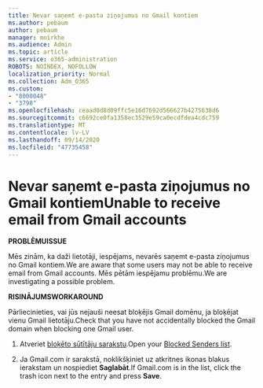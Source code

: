 ```yaml
---
title: Nevar saņemt e-pasta ziņojumus no Gmail kontiem
ms.author: pebaum
author: pebaum
manager: mnirkhe
ms.audience: Admin
ms.topic: article
ms.service: o365-administration
ROBOTS: NOINDEX, NOFOLLOW
localization_priority: Normal
ms.collection: Adm_O365
ms.custom:
- "8000048"
- "3798"
ms.openlocfilehash: ceaad0d8d09ffc5e16d7692d566627b4275638d6
ms.sourcegitcommit: c6692ce0fa1358ec3529e59ca0ecdfdea4cdc759
ms.translationtype: MT
ms.contentlocale: lv-LV
ms.lasthandoff: 09/14/2020
ms.locfileid: "47735458"
---
```

# <a name="unable-to-receive-email-from-gmail-accounts"></a><span data-ttu-id="4ae25-102">Nevar saņemt e-pasta ziņojumus no Gmail kontiem</span><span class="sxs-lookup"><span data-stu-id="4ae25-102">Unable to receive email from Gmail accounts</span></span>

<span data-ttu-id="4ae25-103">**PROBLĒMU**</span><span class="sxs-lookup"><span data-stu-id="4ae25-103">**ISSUE**</span></span>

<span data-ttu-id="4ae25-104">Mēs zinām, ka daži lietotāji, iespējams, nevarēs saņemt e-pasta ziņojumus no Gmail kontiem.</span><span class="sxs-lookup"><span data-stu-id="4ae25-104">We are aware that some users may not be able to receive email from Gmail accounts.</span></span> <span data-ttu-id="4ae25-105">Mēs pētām iespējamu problēmu.</span><span class="sxs-lookup"><span data-stu-id="4ae25-105">We are investigating a possible problem.</span></span>

<span data-ttu-id="4ae25-106">**RISINĀJUMS**</span><span class="sxs-lookup"><span data-stu-id="4ae25-106">**WORKAROUND**</span></span>

<span data-ttu-id="4ae25-107">Pārliecinieties, vai jūs nejauši neesat bloķējis Gmail domēnu, ja bloķējat vienu Gmail lietotāju.</span><span class="sxs-lookup"><span data-stu-id="4ae25-107">Check that you have not accidentally blocked the Gmail domain when blocking one Gmail user.</span></span>

1. <span data-ttu-id="4ae25-108">Atveriet [bloķēto sūtītāju sarakstu](https://go.microsoft.com/fwlink/?linkid=2121010).</span><span class="sxs-lookup"><span data-stu-id="4ae25-108">Open your [Blocked Senders list](https://go.microsoft.com/fwlink/?linkid=2121010).</span></span>

2. <span data-ttu-id="4ae25-109">Ja Gmail.com ir sarakstā, noklikšķiniet uz atkritnes ikonas blakus ierakstam un nospiediet **Saglabāt**.</span><span class="sxs-lookup"><span data-stu-id="4ae25-109">If Gmail.com is in the list, click the trash icon next to the entry and press **Save**.</span></span>
